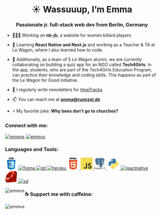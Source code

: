 <h1 align="center">☀️ Wassuuup, I’m Emma</h1>
<h3 align="center">Passionate jr. full-stack web dev from Berlin, Germany</h3>

- 👩🏼‍💻 Working on **nb-jb**, a website for women billard players

- 🌱 Learning **React Native and Next.js** and working as a Teacher & TA at Le Wagon, where I also learned how to code. 

- 👯 Additionally, as a team of 5 Le Wagon alumni, we are currently collaborating on building a quiz app for an NGO called **Tech4Girls**. In the app, students, who are part of the Tech4Girls Education Program, can practice their knowledge and coding skills. This happens as part of the Le Wagon for Good initiative. 

- 📝 I regularly write newsletters for [HiveTracks](www.hivetracks.com)

- 📫 You can reach me at **emma@ruenzel.de**

- ⚡ My favorite joke: **Why bees don't go to churches?**

<h3 align="left">Connect with me:</h3>
<p align="left">
<a href="https://linkedin.com/in/emmvs" target="blank"><img align="center" src="https://raw.githubusercontent.com/rahuldkjain/github-profile-readme-generator/master/src/images/icons/Social/linked-in-alt.svg" alt="emmvs" height="30" width="40" /></a>
<a href="https://instagram.com/emmvs" target="blank"><img align="center" src="https://raw.githubusercontent.com/rahuldkjain/github-profile-readme-generator/master/src/images/icons/Social/instagram.svg" alt="emmvs" height="30" width="40" /></a>
</p>

<h3 align="left">Languages and Tools:</h3>
<p align="left"> <a href="https://www.w3schools.com/css/" target="_blank" rel="noreferrer"> <img src="https://raw.githubusercontent.com/devicons/devicon/master/icons/css3/css3-original-wordmark.svg" alt="css3" width="40" height="40"/> </a> <a href="https://www.figma.com/" target="_blank" rel="noreferrer"> <img src="https://www.vectorlogo.zone/logos/figma/figma-icon.svg" alt="figma" width="40" height="40"/> </a> <a href="https://git-scm.com/" target="_blank" rel="noreferrer"> <img src="https://www.vectorlogo.zone/logos/git-scm/git-scm-icon.svg" alt="git" width="40" height="40"/> </a> <a href="https://heroku.com" target="_blank" rel="noreferrer"> <img src="https://www.vectorlogo.zone/logos/heroku/heroku-icon.svg" alt="heroku" width="40" height="40"/> </a> <a href="https://www.w3.org/html/" target="_blank" rel="noreferrer"> <img src="https://raw.githubusercontent.com/devicons/devicon/master/icons/html5/html5-original-wordmark.svg" alt="html5" width="40" height="40"/> </a> <a href="https://developer.mozilla.org/en-US/docs/Web/JavaScript" target="_blank" rel="noreferrer"> <img src="https://raw.githubusercontent.com/devicons/devicon/master/icons/javascript/javascript-original.svg" alt="javascript" width="40" height="40"/> </a> <a href="https://www.postgresql.org" target="_blank" rel="noreferrer"> <img src="https://raw.githubusercontent.com/devicons/devicon/master/icons/postgresql/postgresql-original-wordmark.svg" alt="postgresql" width="40" height="40"/> </a> <a href="https://www.python.org" target="_blank" rel="noreferrer"> <img src="https://raw.githubusercontent.com/devicons/devicon/master/icons/python/python-original.svg" alt="python" width="40" height="40"/> </a> <a href="https://reactnative.dev/" target="_blank" rel="noreferrer"> <img src="https://reactnative.dev/img/header_logo.svg" alt="reactnative" width="40" height="40"/> </a> <a href="https://www.ruby-lang.org/en/" target="_blank" rel="noreferrer"> <img src="https://raw.githubusercontent.com/devicons/devicon/master/icons/ruby/ruby-original.svg" alt="ruby" width="40" height="40"/> </a> <a href="https://www.adobe.com/products/xd.html" target="_blank" rel="noreferrer"> <img src="https://cdn.worldvectorlogo.com/logos/adobe-xd.svg" alt="xd" width="40" height="40"/> </a> </p>

<p><img align="left" src="https://github-readme-stats.vercel.app/api/top-langs?username=emmvs&show_icons=true&locale=en&layout=compact" alt="emmvs" /></p>

<h3 align="left">☕️ Support me with caffeine:</h3>
<p><a href="https://www.buymeacoffee.com/emmvs"> <img align="left" src="https://cdn.buymeacoffee.com/buttons/v2/default-yellow.png" height="50" width="210" alt="emmvs" /></a></p><br><br>
